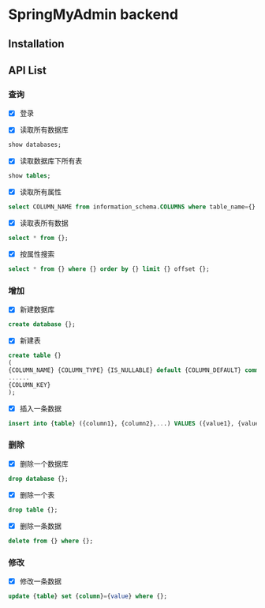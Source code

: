 # SpringMyAdmin backend

## Installation



## API List

### 查询
- [x] 登录

- [x] 读取所有数据库

```sql
show databases;
```

- [x] 读取数据库下所有表

```sql
show tables;
```

- [x] 读取所有属性

```sql
select COLUMN_NAME from information_schema.COLUMNS where table_name={} and table_schema={};
```

- [x] 读取表所有数据

```sql
select * from {};
```

- [x] 按属性搜索

```sql
select * from {} where {} order by {} limit {} offset {};
```

### 增加
- [x] 新建数据库

```sql
create database {};
```
- [x] 新建表

```sql
create table {}
(
{COLUMN_NAME} {COLUMN_TYPE} {IS_NULLABLE} default {COLUMN_DEFAULT} comment {COLUMN_COMMENT},
......
{COLUMN_KEY}
);
```
- [x] 插入一条数据

```sql
insert into {table} ({column1}, {column2},...) VALUES ({value1}, {value2},....);
```
### 删除
- [x] 删除一个数据库

```sql
drop database {};
```
- [x] 删除一个表

```sql
drop table {};
```



- [x] 删除一条数据

```sql
delete from {} where {};
```

### 修改
- [x] 修改一条数据

```sql
update {table} set {column}={value} where {};
```